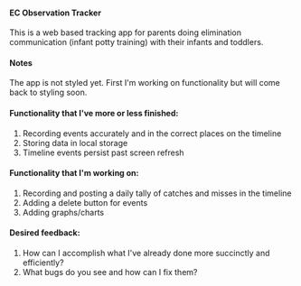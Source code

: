 #### EC Observation Tracker
This is a web based tracking app for parents doing elimination communication (infant potty training) with their infants and toddlers.



#### Notes 
The app is not styled yet. First I'm working on functionality but will come back to styling soon.


#### Functionality that I've more or less finished: 
1. Recording events accurately and in the correct places on the timeline
2. Storing data in local storage
3. Timeline events persist past screen refresh

#### Functionality that I'm working on:


1. Recording and posting a daily tally of catches and misses in the timeline
2. Adding a delete button for events
3. Adding graphs/charts

#### Desired feedback:
1. How can I accomplish what I've already done more succinctly and efficiently?
2. What bugs do you see and how can I fix them?


